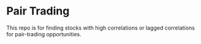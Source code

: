 # Pair Trading

This repo is for finding stocks with high correlations or lagged correlations for pair-trading opportunities.